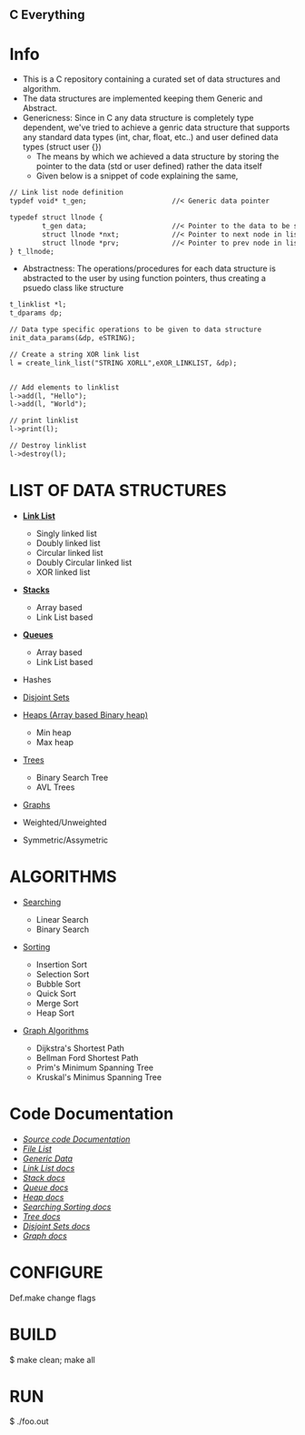 ## C Everything

# Info

* This is a C repository containing a curated set of data structures and algorithm.
* The data structures are implemented keeping them Generic and Abstract.
* Genericness: Since in C any data structure is completely type dependent, we've tried to achieve a genric data structure that supports any standard data types (int, char, float, etc..) and user defined data types (struct user {})
    - The means by which we achieved a data structure by storing the pointer to the data (std or user defined) rather the data itself
    - Given below is a snippet of code explaining the same,
```markdown
// Link list node definition
typdef void* t_gen;                     //< Generic data pointer

typedef struct llnode {
        t_gen data;                     //< Pointer to the data to be stored in link list
        struct llnode *nxt;             //< Pointer to next node in list
        struct llnode *prv;             //< Pointer to prev node in list
} t_llnode;

```
* Abstractness: The operations/procedures for each data structure is abstracted to the user by using function pointers, thus creating a psuedo class like structure
```markdown
t_linklist *l;
t_dparams dp;

// Data type specific operations to be given to data structure
init_data_params(&dp, eSTRING);

// Create a string XOR link list
l = create_link_list("STRING XORLL",eXOR_LINKLIST, &dp);


// Add elements to linklist
l->add(l, "Hello");
l->add(l, "World");

// print linklist
l->print(l);

// Destroy linklist
l->destroy(l);
```


# LIST OF DATA STRUCTURES

* [**Link List**](https://github.com/jar3m/c_everything/blob/master/ds/link_list/link_list.c)
  * Singly linked list
  * Doubly linked list 
  * Circular linked list 
  * Doubly Circular linked list 
  * XOR linked list 

* [**Stacks**](https://github.com/jar3m/c_everything/blob/master/ds/stack/stack.c) 
  * Array based 
  * Link List based

* [**Queues**](https://github.com/jar3m/c_everything/blob/master/ds/queue/queue.c) 
  * Array based 
  * Link List based

* Hashes

* [Disjoint Sets](https://github.com/jar3m/c_everything/blob/master/ds/disjoint_set/disjoint_set.c) 

* [Heaps (Array based Binary heap)](https://github.com/jar3m/c_everything/blob/master/ds/heap/heap.c)
  * Min heap
  * Max heap

* [Trees](https://github.com/jar3m/c_everything/blob/master/ds/tree/tree.c) 
  * Binary Search Tree
  * AVL Trees 

* [Graphs](https://github.com/jar3m/c_everything/blob/master/ds/graph/graph.c)
 * Weighted/Unweighted
 * Symmetric/Assymetric

# ALGORITHMS
* [Searching](https://github.com/jar3m/c_everything/blob/master/ds/array/array.c)
  * Linear Search
  * Binary Search

* [Sorting](https://github.com/jar3m/c_everything/blob/master/ds/array/array.c) 
  * Insertion Sort
  * Selection Sort
  * Bubble Sort
  * Quick Sort
  * Merge Sort
  * Heap Sort

* [Graph Algorithms](https://github.com/jar3m/c_everything/blob/master/ds/graph/graph.c)
  * Dijkstra's Shortest Path
  * Bellman Ford Shortest Path 
  * Prim's Minimum Spanning Tree
  * Kruskal's Minimus Spanning Tree

# Code Documentation
* [*Source code Documentation*](https://jar3m.github.io/c_everything/docs/html/index.html)
* [*File List*](https://jar3m.github.io/c_everything/docs/html/files.html)
* [*Generic Data*](https://jar3m.github.io/c_everything/docs/html/generic__def_8h.html)
* [*Link List docs*](https://jar3m.github.io/c_everything/docs/html/link_list_8c.html)
* [*Stack docs*](https://jar3m.github.io/c_everything/docs/html/stackt_8c.html)
* [*Queue docs*](https://jar3m.github.io/c_everything/docs/html/queue_8c.html)
* [*Heap docs*](https://jar3m.github.io/c_everything/docs/html/heap_8c.html)
* [*Searching Sorting docs*](https://jar3m.github.io/c_everything/docs/html/array_8c.html)
* [*Tree docs*](https://jar3m.github.io/c_everything/docs/html/tree_8c.html)
* [*Disjoint Sets docs*](https://jar3m.github.io/c_everything/docs/html/disjoint_set_8c.html)
* [*Graph docs*](https://jar3m.github.io/c_everything/docs/html/graph_8c.html)

# CONFIGURE
Def.make change flags

# BUILD
$ make clean; make all

# RUN
$ ./foo.out

<meta name="google-site-verification" content="nnCl1q8vBmkhVrzWvmuSth7KW7IBy9WiG6jaBiClmjg" />
